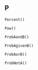 P
---
```
Percent()
```

```
Pow()
```

```
ProbAandB()
```

```
ProbAgivenB()
```

```
ProbAorB()
```

```
ProbNotA()
```